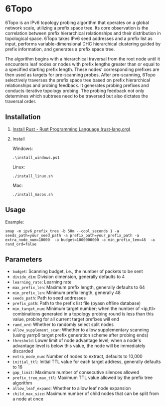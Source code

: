 # 6Topo

6Topo is an IPv6 topology probing algorithm that operates on a global network scale, utilizing a prefix space tree. Its core observation is the correlation between prefix hierarchical relationships and their distribution in topological space. 6Topo takes IPv6 seed addresses and a prefix list as input, performs variable-dimensional DHC hierarchical clustering guided by prefix information, and generates a prefix space tree.

The algorithm begins with a hierarchical traversal from the root node until it encounters leaf nodes or nodes with prefix lengths greater than or equal to a specified starting prefix length. These nodes' corresponding prefixes are then used as targets for pre-scanning probes. After pre-scanning, 6Topo selectively traverses the prefix space tree based on prefix hierarchical relationships and probing feedback. It generates probing prefixes and conducts iterative topology probing. The probing feedback not only determines which subtrees need to be traversed but also dictates the traversal order.

## Installation

1. [Install Rust - Rust Programming Language (rust-lang.org)](https://www.rust-lang.org/tools/install)

2. Install

   Windows:

   ```shell
   .\install_windows.ps1
   ```

   Linux:

   ```shell
   ./install_linux.sh
   ```

   Mac:

   ```shell
   ./install_macos.sh
   ```

## Usage

Example:

```shell
smap -m ipv6_prefix_tree -b 50m --cool_seconds 1 -a seeds_path=your_seed_path -a prefix_path=your_prefix_path -a extra_node_num=10000  -a budget=1000000000 -a min_prefix_len=48  -a rand_ord=false 
```

## Parameters

- `budget`: Scanning budget, i.e., the number of packets to be sent
- `divide_dim`: Division dimension, generally defaults to 4
- `learning_rate`: Learning rate
- `max_prefix_len`: Maximum prefix length, generally defaults to 64
- `min_prefix_len`: Minimum prefix length, generally 48
- `seeds_path`: Path to seed addresses
- `prefix_path`: Path to the prefix list file (pyasn offline database)
- `min_target_num`: Minimum target number; when the number of <ip,ttl> combinations generated in a topology probing round is less than this value, probing for all current target prefixes will end
- `rand_ord`: Whether to randomly select split nodes
- `allow_supplement_scan`: Whether to allow supplementary scanning (using yarrp6 target prefix generation scheme after probing ends)
- `threshold`: Lower limit of node advantage level; when a node's advantage level is below this value, the node will be immediately discarded
- `extra_node_num`: Number of nodes to extract, defaults to 10,000
- `initial_ttl`: Initial TTL value for each target address, generally defaults to 16
- `gap_limit`: Maximum number of consecutive silences allowed
- `prefix_tree_max_ttl`: Maximum TTL value allowed by the prefix tree algorithm
- `allow_leaf_expand`: Whether to allow leaf node expansion
- `child_max_size`: Maximum number of child nodes that can be split from a node at once
